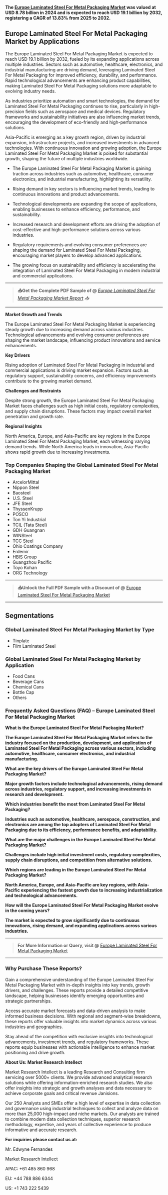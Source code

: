 <p><strong>The <a href="https://www.marketresearchintellect.com/download-sample/?rid=1058800&amp;utm_source=Pulse-April-Europe&amp;utm_medium=852">Europe Laminated Steel For Metal Packaging Market</a> was valued at USD 8.78 billion in 2024 and is expected to reach USD 19.1 billion by 2032, registering a CAGR of 13.83% from 2025 to 2032.</strong></p><h2>Europe Laminated Steel For Metal Packaging Market by Applications&nbsp;</h2><p><p>The Europe Laminated Steel For Metal Packaging Market is expected to reach USD 19.1 billion by 2032, fueled by its expanding applications across multiple industries. Sectors such as automotive, healthcare, electronics, and industrial manufacturing are driving demand, leveraging Laminated Steel For Metal Packaging for improved efficiency, durability, and performance. Rapid technological advancements are enhancing product capabilities, making Laminated Steel For Metal Packaging solutions more adaptable to evolving industry needs.</p><p>As industries prioritize automation and smart technologies, the demand for Laminated Steel For Metal Packaging continues to rise, particularly in high-precision fields such as aerospace and medical devices. Regulatory frameworks and sustainability initiatives are also influencing market trends, encouraging the development of eco-friendly and high-performance solutions.</p><p>Asia-Pacific is emerging as a key growth region, driven by industrial expansion, infrastructure projects, and increased investments in advanced technologies. With continuous innovation and growing adoption, the Europe Laminated Steel For Metal Packaging Market is poised for substantial growth, shaping the future of multiple industries worldwide.</p></p><ul><li><p>The Europe Laminated Steel For Metal Packaging Market is gaining traction across industries such as automotive, healthcare, consumer electronics, and industrial manufacturing, highlighting its versatility.</p></li><li><p>Rising demand in key sectors is influencing market trends, leading to continuous innovations and product advancements.</p></li><li><p>Technological developments are expanding the scope of applications, enabling businesses to enhance efficiency, performance, and sustainability.</p></li><li><p>Increased research and development efforts are driving the adoption of cost-effective and high-performance solutions across various industries.</p></li><li><p>Regulatory requirements and evolving consumer preferences are shaping the demand for Laminated Steel For Metal Packaging, encouraging market players to develop advanced applications.</p></li><li><p>The growing focus on sustainability and efficiency is accelerating the integration of Laminated Steel For Metal Packaging in modern industrial and commercial applications.</p></li></ul><hr /><blockquote><p><strong><span class="font-[700]">📥Get the Complete PDF Sample of @ </span></strong><em><span class="font-[700]"><a href="https://www.marketresearchintellect.com/download-sample/?rid=1058800&amp;utm_source=Pulse-April-Europe&amp;utm_medium=852" target="_blank" data-tracking-control-name="article-ssr-frontend-pulse_little-text-block" data-tracking-will-navigate="" data-test-link="">Europe Laminated Steel For Metal Packaging Market Report</a>&nbsp;📥</span></em></p></blockquote><hr /><p class="" data-start="77" data-end="360"><strong data-start="77" data-end="105">Market Growth and Trends</strong></p><p class="" data-start="77" data-end="360">The Europe Laminated Steel For Metal Packaging Market is experiencing steady growth due to increasing demand across various industries. Technological advancements and evolving consumer preferences are shaping the market landscape, influencing product innovations and service enhancements.</p><p class="" data-start="362" data-end="606"><strong data-start="362" data-end="377">Key Drivers</strong></p><p class="" data-start="362" data-end="606">Rising adoption of Laminated Steel For Metal Packaging in industrial and commercial applications is driving market expansion. Factors such as regulatory support, sustainability concerns, and efficiency improvements contribute to the growing market demand.</p><p class="" data-start="608" data-end="849"><strong data-start="608" data-end="637">Challenges and Restraints</strong></p><p class="" data-start="608" data-end="849">Despite strong growth, the Europe Laminated Steel For Metal Packaging Market faces challenges such as high initial costs, regulatory complexities, and supply chain disruptions. These factors may impact overall market penetration and growth rate.</p><p class="" data-start="851" data-end="1095"><strong data-start="851" data-end="872">Regional Insights</strong></p><p class="" data-start="851" data-end="1095">North America, Europe, and Asia-Pacific are key regions in the Europe Laminated Steel For Metal Packaging Market, each witnessing varying demand trends. While North America leads in innovation, Asia-Pacific shows rapid growth due to increasing investments.</p><p><h3>Top Companies Shaping the Global Laminated Steel For Metal Packaging Market </h3><ul><li>ArcelorMittal</li><li>Nippon Steel</li><li>Baosteel</li><li>U.S. Steel</li><li>JFE Steel</li><li>ThyssenKrupp</li><li>POSCO</li><li>Ton Yi Industrial</li><li>TCIL (Tata Steel)</li><li>GDH Guangnan</li><li>WINSteel</li><li>TCC Steel</li><li>Ohio Coatings Company</li><li>Erdemir</li><li>HBIS Group</li><li>Guangzhou Pacific</li><li>Toyo Kohan</li><li>ORG Technology</li></ul></p><hr /><blockquote><p><strong>📥Unlock the Full PDF Sample with a Discount of @</strong> <a href="https://www.marketresearchintellect.com/ask-for-discount/?rid=1058800&amp;utm_source=Pulse-April-Europe&amp;utm_medium=852">Europe Laminated Steel For Metal Packaging Market</a></p></blockquote><hr /><p><h2>Segmentations</h2><h3>Global Laminated Steel For Metal Packaging Market by Type</h3><ul><li>Tinplate</li><li>Film Laminated Steel</li></ul><h3>Global Laminated Steel For Metal Packaging Market by Application</h3><ul><li>Food Cans</li><li>Beverage Cans</li><li>Chemical Cans</li><li>Bottle Cap</li><li>Others</li></ul></p><h3><strong>Frequently Asked Questions (FAQ) &ndash; Europe Laminated Steel For Metal Packaging Market</strong></h3><p><strong>What is the Europe Laminated Steel For Metal Packaging Market?</strong></p><p><strong>The Europe Laminated Steel For Metal Packaging Market refers to the industry focused on the production, development, and application of Laminated Steel For Metal Packaging across various sectors, including automotive, healthcare, consumer electronics, and industrial manufacturing.</strong></p><p><strong>What are the key drivers of the Europe Laminated Steel For Metal Packaging Market?</strong></p><p><strong>Major growth factors include technological advancements, rising demand across industries, regulatory support, and increasing investments in research and development.</strong></p><p><strong>Which industries benefit the most from Laminated Steel For Metal Packaging?</strong></p><p><strong>Industries such as automotive, healthcare, aerospace, construction, and electronics are among the top adopters of Laminated Steel For Metal Packaging due to its efficiency, performance benefits, and adaptability.</strong></p><p><strong>What are the major challenges in the Europe Laminated Steel For Metal Packaging Market?</strong></p><p><strong>Challenges include high initial investment costs, regulatory complexities, supply chain disruptions, and competition from alternative solutions.</strong></p><p><strong>Which regions are leading in the Europe Laminated Steel For Metal Packaging Market?</strong></p><p><strong>North America, Europe, and Asia-Pacific are key regions, with Asia-Pacific experiencing the fastest growth due to increasing industrialization and technological advancements.</strong></p><p><strong>How will the Europe Laminated Steel For Metal Packaging Market evolve in the coming years?</strong></p><p><strong>The market is expected to grow significantly due to continuous innovations, rising demand, and expanding applications across various industries.</strong></p><hr /><blockquote><p><span class="font-[700]"><strong>For More Information or Query, visit&nbsp;@</strong>&nbsp;</span><span class="font-[700]"><a href="https://www.marketresearchintellect.com/product/laminated-steel-for-metal-packaging-market/?utm_source=Linkedin&utm_medium=852" target="_blank" data-tracking-control-name="article-ssr-frontend-pulse_little-text-block" data-tracking-will-navigate="" data-test-link="">Europe Laminated Steel For Metal Packaging Market</a></span></p></blockquote><hr /><h3><strong data-start="0" data-end="31">Why Purchase These Reports?</strong></h3><p class="" data-start="35" data-end="297">Gain a comprehensive understanding of the Europe Laminated Steel For Metal Packaging Market with in-depth insights into key trends, growth drivers, and challenges. These reports provide a detailed competitive landscape, helping businesses identify emerging opportunities and strategic partnerships.</p><p class="" data-start="299" data-end="540">Access accurate market forecasts and data-driven analysis to make informed business decisions. With regional and segment-wise breakdowns, these reports offer valuable insights into market dynamics across various industries and geographies.</p><p class="" data-start="542" data-end="784">Stay ahead of the competition with exclusive insights into technological advancements, investment trends, and regulatory frameworks. These reports equip businesses with actionable intelligence to enhance market positioning and drive growth.</p><p><strong><span class="font-[700]">About Us: Market Research Intellect</span></strong></p><p><span class="">Market Research Intellect is a leading Research and Consulting firm servicing over 5000+ clients. We provide advanced analytical research solutions while offering information-enriched research studies.&nbsp;</span>We also offer insights into strategic and growth analyses and data necessary to achieve corporate goals and critical revenue Janisions.</p><p><span class="">Our 250 Analysts and SMEs offer a high level of expertise in data collection and governance using industrial techniques to collect and analyze data on more than 25,000 high-impact and niche markets. Our analysts are trained to combine modern data collection techniques, superior research methodology, expertise, and years of collective experience to produce informative and accurate research.</span></p><p><strong>For inquiries please contact us at:</strong></p><p>Mr. Edwyne Fernandes</p><p>Market Research Intellect</p><p>APAC: +61 485 860 968</p><p>EU: +44 788 886 6344</p><p>US: +1 743 222 5439</p>
